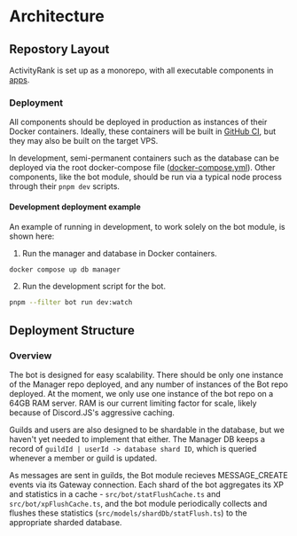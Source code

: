 # Architecture
<!-- TODO: improve this documentation -->

## Repostory Layout

ActivityRank is set up as a monorepo, with all executable components in [apps](apps). 

### Deployment

All components should be deployed in production as instances of their Docker containers. <!-- TODO: better CI setup -->
Ideally, these containers will be built in [GitHub CI](.github/workflows/ci.yml), but they may also be built on the target VPS. 

In development, semi-permanent containers such as the database can be deployed via the root docker-compose file ([docker-compose.yml](docker-compose.yml)). 
Other components, like the bot module, should be run via a typical node process through their `pnpm dev` scripts.

#### Development deployment example

An example of running in development, to work solely on the bot module, is shown here:

1. Run the manager and database in Docker containers.
```sh
docker compose up db manager
```
2. Run the development script for the bot.
```sh
pnpm --filter bot run dev:watch
```


## Deployment Structure

### Overview

The bot is designed for easy scalability. 
There should be only one instance of the Manager repo deployed, and any number of instances
of the Bot repo deployed. At the moment, we only use one instance of the bot repo on a
64GB RAM server. RAM is our current limiting factor for scale, likely because of 
Discord.JS's aggressive caching.

Guilds and users are also designed to be shardable in the database, but we haven't yet needed to implement that either.
The Manager DB keeps a record of `guildId | userId -> database shard ID`, which is queried whenever a member
or guild is updated. 

As messages are sent in guilds, the Bot module recieves MESSAGE_CREATE events via its Gateway connection.
Each shard of the bot aggregates its XP and statistics in a cache - `src/bot/statFlushCache.ts` and `src/bot/xpFlushCache.ts`, 
and the bot module periodically collects and flushes these statistics (`src/models/shardDb/statFlush.ts`) to the 
appropriate sharded database.
